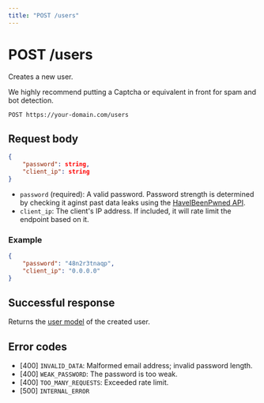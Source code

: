 ```yaml
---
title: "POST /users"
---
```


# POST /users

Creates a new user.

We highly recommend putting a Captcha or equivalent in front for spam and bot detection.

```
POST https://your-domain.com/users
```

## Request body

```json
{
    "password": string,
    "client_ip": string
}
```

- `password` (required): A valid password. Password strength is determined by checking it aginst past data leaks using the [HaveIBeenPwned API](https://haveibeenpwned.com/API/v3#PwnedPasswords).
- `client_ip`: The client's IP address. If included, it will rate limit the endpoint based on it.

### Example

```json
{
    "password": "48n2r3tnaqp",
    "client_ip": "0.0.0.0"
}
```

## Successful response

Returns the [user model](/reference/rest/models/user) of the created user.

## Error codes

- [400] `INVALID_DATA`: Malformed email address; invalid password length.
- [400] `WEAK_PASSWORD`: The password is too weak.
- [400] `TOO_MANY_REQUESTS`: Exceeded rate limit.
- [500] `INTERNAL_ERROR`

